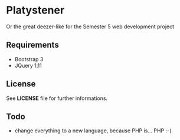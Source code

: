 # Platystener #
Or the great deezer-like for the Semester 5 web development project

## Requirements ##
- Bootstrap 3
- JQuery 1.11

## License ##

See **LICENSE** file for further informations.

## Todo ##

- change everything to a new language, because PHP is... PHP :-(
